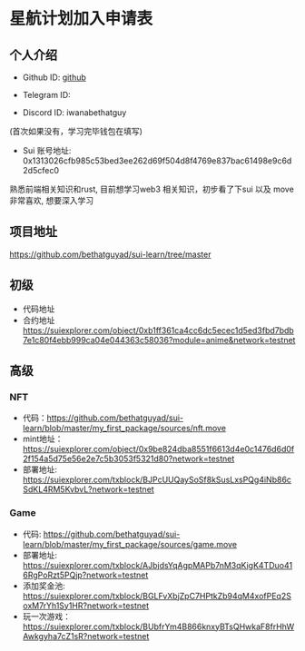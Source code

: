 # 星航计划加入申请表

## 个人介绍

* Github ID: [github](https://github.com/bethatguyad)

* Telegram ID: 

* Discord ID: iwanabethatguy 

(首次如果没有，学习完毕钱包在填写)
* Sui 账号地址: 0x1313026cfb985c53bed3ee262d69f504d8f4769e837bac61498e9c6d2d5cfec0 

熟悉前端相关知识和rust, 目前想学习web3 相关知识，初步看了下sui 以及 move 非常喜欢, 想要深入学习

## 项目地址
https://github.com/bethatguyad/sui-learn/tree/master

## 初级
- 代码地址 
- 合约地址 https://suiexplorer.com/object/0xb1ff361ca4cc6dc5ecec1d5ed3fbd7bdb7e1c80f4ebb999ca04e044363c58036?module=anime&network=testnet 


## 高级

### NFT 
- 代码：https://github.com/bethatguyad/sui-learn/blob/master/my_first_package/sources/nft.move
- mint地址：https://suiexplorer.com/object/0x9be824dba8551f6613d4e0c1476d6d0f2f154a5d75e56e2e7c5b3053f5321d80?network=testnet
- 部署地址: https://suiexplorer.com/txblock/BJPcUUQaySoSf8kSusLxsPQg4iNb86cSdKL4RM5KvbvL?network=testnet

### Game
- 代码: https://github.com/bethatguyad/sui-learn/blob/master/my_first_package/sources/game.move
- 部署地址: https://suiexplorer.com/txblock/AJbjdsYqAgpMAPb7nM3qKigK4TDuo416RgPoRzt5PQjp?network=testnet
- 添加奖金池: https://suiexplorer.com/txblock/BGLFvXbjZpC7HPtkZb94qM4xofPEq2SoxM7rYh1Sy1HR?network=testnet
- 玩一次游戏： https://suiexplorer.com/txblock/BUbfrYm4B866knxyBTsQHwkaF8frHhWAwkgyha7cZ1sR?network=testnet
